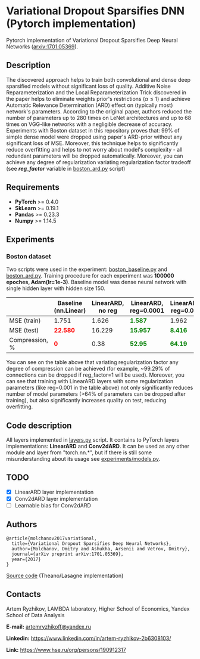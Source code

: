 # Variational Dropout Sparsifies DNN (Pytorch implementation)
Pytorch implementation of Variational Dropout Sparsifies Deep Neural Networks ([arxiv:1701.05369](https://arxiv.org/abs/1701.05369)).

## Description
The discovered approach helps to train both convolutional and dense deep sparsified models without significant loss of quality. Additive Noise Reparameterization
and the Local Reparameterization Trick discovered in the paper helps to eliminate weights prior's restrictions ($\alpha \leq 1$) and achieve Automatic Relevance Determination (ARD) effect on (typically most) network's parameters. According to the original paper, authors reduced the number of parameters up to 280 times on LeNet architectures and up to 68 times on VGG-like networks with a negligible decrease of accuracy. Experiments with Boston dataset in this repository proves that: 99% of simple dense model were dropped using paper's ARD-prior without any significant loss of MSE. Moreover, this technique helps to significantly reduce overfitting and helps to not worry about model's complexity - all redundant parameters will be dropped automatically. Moreover, you can achieve any degree of regularization variating regularization factor tradeoff (see ***reg_factor*** variable in [boston_ard.py](examples/boston_ard.py) script)

## Requirements
* **PyTorch** >= 0.4.0
* **SkLearn** >= 0.19.1
* **Pandas** >= 0.23.3
* **Numpy** >= 1.14.5

## Experiments

### Boston dataset

Two scripts were used in the experiment: [boston_baseline.py](experiments/boston/boston_baseline.py) and [boston_ard.py](experiments/boston/boston_ard.py). Training procedure for each experiment was **100000 epoches, Adam(lr=1e-3)**. Baseline model was dense neural network with single hidden layer with hidden size 150.

|                | Baseline (nn.Linear) | LinearARD, no reg | LinearARD, reg=0.0001 | LinearARD, reg=0.001 | LinearARD, reg=0.1 | LinearARD, reg=1 |
|----------------|----------|-------------|-----------------|----------------|--------------|------------|
| MSE (train)    | 1.751    | 1.626       | <span style="color:green"><b>1.587</b></span>           | 1.962          | 17.167       | 33.682     |
| MSE (test)     | <span style="color:red"><b>22.580</b></span>   | 16.229      | <span style="color:green"><b>15.957</b></span>          | <span style="color:green"><b>8.416</b></span>          | 25.695       | 30.231     |
| Compression, % | <span style="color:red"><b>0</b></span>        | 0.38        | <span style="color:green"><b>52.95</b></span>           | <span style="color:green"><b>64.19</b></span>          | <span style="color:green"><b>97.29</b></span>        | <span style="color:green"><b>99.29</b></span>      |

You can see on the table above that variating regularization factor any degree of compression can be achieved (for example, ~99.29% of connections can be dropped if reg_factor=1 will be used). Moreover, you can see that training with LinearARD layers with some regularization parameters (like reg=0.001 in the table above) not only significantly reduces number of model parameters (>64% of parameters can be dropped after training), but also significantly increases quality on test, reducing overfitting.

## Code description

All layers implemented in [layers.py](layers.py) script. It contains to PyTorch layers implementations: **LinearARD** and **Conv2dARD**. It can be used as any other module and layer from "torch.nn.\*", but if there is still some misunderstanding about its usage see [experiments/models.py](experiments/models.py).


## TODO
- [X] LinearARD layer implementation
- [X] Conv2dARD layer implementation
- [ ] Learnable bias for Conv2dARD

## Authors

```
@article{molchanov2017variational,
  title={Variational Dropout Sparsifies Deep Neural Networks},
  author={Molchanov, Dmitry and Ashukha, Arsenii and Vetrov, Dmitry},
  journal={arXiv preprint arXiv:1701.05369},
  year={2017}
}
```
[Source code](https://github.com/ars-ashuha/variational-dropout-sparsifies-dnn) (Theano/Lasagne implementation)

## Contacts

Artem Ryzhikov, LAMBDA laboratory, Higher School of Economics, Yandex School of Data Analysis

**E-mail:** artemryzhikoff@yandex.ru

**Linkedin:** https://www.linkedin.com/in/artem-ryzhikov-2b6308103/

**Link:** https://www.hse.ru/org/persons/190912317
